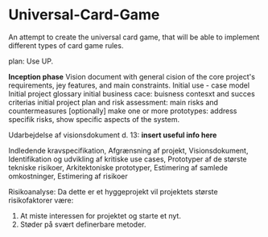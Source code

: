 # Universal-Card-Game
An attempt to create the universal card game, that will be able to implement different types of card game rules.

plan:
Use UP.

**Inception phase**
Vision document with general cision of the core project's requirements, jey features, and main constraints.
Initial use - case model
Initial project glossary
initial business cace: buisness contesxt and succes criterias
initial project plan and risk assessment: main risks and countermeasures
[optionally] make one or more prototypes: address specifik risks, show specific aspects of the system.

Udarbejdelse af visionsdokument d. 13:
**insert useful info here**

Indledende kravspecifikation, Afgrænsning af projekt, Visionsdokument, Identifikation og udvikling af kritiske use cases, Prototyper af de største tekniske risikoer, Arkitektoniske prototyper, Estimering af samlede omkostninger, Estimering af risikoer


Risikoanalyse: Da dette er et hyggeprojekt vil projektets største risikofaktorer være:
1. At miste interessen for projektet og starte et nyt.
2. Støder på svært definerbare metoder.

